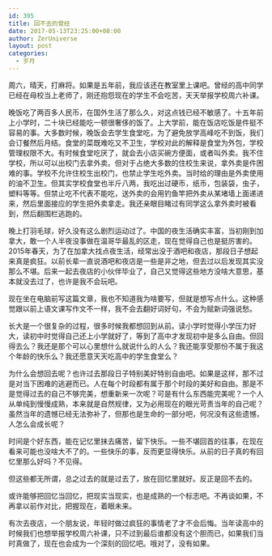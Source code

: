 ```yaml
---
id: 395
title: 回不去的曾经
date: 2017-05-13T23:25:00+08:00
author: ZerUniverse
layout: post
categories:
  - 岁月
---
```

周六，晴天，打麻将。如果是五年前，我应该还在教室里上课吧。曾经的高中同学已经在母校当上老师了，刚还抱怨现在的学生不会吃苦，天天举报学校周六补课。

晚饭吃了两百多人民币，在国外生活了那么久，对这点钱已经不敏感了。十五年前上小学时，二十块已经能吃一顿很奢侈的饭了。上大学前，能在饭店吃饭是件挺不容易的事。大多数时候，晚饭会去学生食堂吃，为了避免放学高峰吃不到饭，我们会订餐然后月结。食堂的菜既难吃又不卫生，学校对此的解释是食堂为外包，学校管理权限不大。有时候食堂吃厌了，就会去小店买碗方便面，或者叫外卖。我不住学校，所以可以出校门去拿外卖。但对于占绝大多数的住校生来说，拿外卖是件困难的事。学校不允许住校生出校门，也禁止学生吃外卖。当时给的理由是外卖使用的油不卫生。但其实学校食堂也半斤八两，我吃出过硬币，纸币，包装袋，虫子，塑料等等<!--more-->。但禁止吃不代表不能吃，送外卖的会用钓鱼竿把外卖从某堵墙上面递进来，然后里面接应的学生把外卖拿走。我还亲眼目睹过有同学这么拿外卖时被看到，然后翻围栏逃跑的。

晚上打羽毛球，好久没有这么剧烈运动过了。中国的夜生活确实丰富，当初刚到加拿大，敢一个人半夜没事做在温哥华最乱的区走，现在觉得自己也是挺厉害的。2015年春天，为了在加拿大找点夜生活，经常出没于酒吧和夜店，那段日子想起来真是疯狂。以前长辈一直说酒吧和夜店是一些是非之地，但去过以后发现其实没那么不堪。后来一起去夜店的小伙伴毕业了，自己又觉得这些地方没啥大意思，基本就没去过了，也许是我不会玩吧。

现在坐在电脑前写这篇文章，我也不知道我为啥要写，但就是想写点什么。这种感觉跟以前上语文课写作文不一样，我不会去翻好词好句，不会为赋新词强说愁。

长大是一个很复杂的过程，很多时候我都想回到从前。读小学时觉得小学压力好大，读初中时觉得自己还上小学就好了，等到了高中才发现初中是多么自由。但回得去么？我还是那个可以心里想什么就说什么的人么？我还能享受那份不属于我这个年龄的快乐么？我还愿意天天吃高中的学生食堂么？

为什么会想回去呢？也许过去那段日子特别美好特别自由吧。如果是这样，那不过是对当下困难的逃避而已。人在每个时段都有属于那个时段的美好和自由。那是不是觉得过去的自己不够完美，想重新来一次呢？可是有什么东西能完美呢？一个人从单纯到慢慢成熟，本来就是自然规律，又为必用现在的眼光苛责当年的自己呢？虽然当年的遗憾已经无法弥补了，但那也是生命的一部分吧，何况没有这些遗憾，人怎么会成长呢？

时间是个好东西，能在记忆里抹去痛苦，留下快乐。一些不堪回首的往事，在现在看来可能也没啥大不了的。一些快乐的事，反而更显得快乐。从前的日子真的有回忆里那么好吗？不见得。

但这些都无所谓，总之过去的就是过去了，放在回忆里就好。反正是回不去的。

或许能够把回忆当回忆，把现实当现实，也是成熟的一个标志吧。不再谈如果，不再拿以前作对比，把握现在，着眼未来。

有次去夜店，一个朋友说，年轻时做过疯狂的事情老了才不会后悔。当年读高中的时候我们也想举报学校周六补课，只不过到最后谁都没有这个胆而已，如果我们当时真做了，现在也会成为一个深刻的回忆吧。哦对了，没有如果。